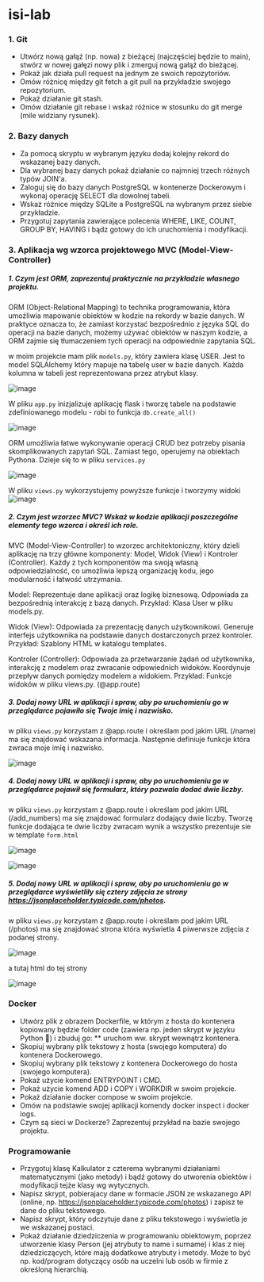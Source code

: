 # isi-lab

###  1. Git

* Utwórz nową gałąź (np. nowa) z bieżącej (najczęściej będzie to main), stwórz w nowej gałęzi nowy plik i zmerguj nową gałąź do bieżącej.
* Pokaż jak działa pull request na jednym ze swoich repozytoriów.
* Omów różnicę między git fetch a git pull na przykładzie swojego repozytorium.
* Pokaż działanie git stash.
* Omów działanie git rebase i wskaż różnice w stosunku do git merge (mile widziany rysunek).
  
### 2. Bazy danych

* Za pomocą skryptu w wybranym języku dodaj kolejny rekord do wskazanej bazy danych.
* Dla wybranej bazy danych pokaż działanie co najmniej trzech różnych typów JOIN'a.
* Zaloguj się do bazy danych PostgreSQL w kontenerze Dockerowym i wykonaj operację SELECT dla dowolnej tabeli.
* Wskaż różnice między SQLite a PostgreSQL na wybranym przez siebie przykładzie.
* Przygotuj zapytania zawierające polecenia WHERE, LIKE, COUNT, GROUP BY, HAVING i bądz gotowy do ich uruchomienia i modyfikacji.
  
### 3. Aplikacja wg wzorca projektowego MVC (Model-View-Controller)

##### 1. Czym jest ORM, zaprezentuj praktycznie na przykładzie własnego projektu.
ORM (Object-Relational Mapping) to technika programowania, która umożliwia mapowanie obiektów w kodzie na rekordy w bazie danych. W praktyce oznacza to, że zamiast korzystać bezpośrednio z języka SQL do operacji na bazie danych, możemy używać obiektów w naszym kodzie, a ORM zajmie się tłumaczeniem tych operacji na odpowiednie zapytania SQL.

w moim projekcie mam plik ```models.py```, który zawiera klasę USER. Jest to model SQLAlchemy który mapuje na tabelę user w bazie danych. Każda kolumna w tabeli jest reprezentowana przez atrybut klasy.

![image](https://github.com/patrycjaprzybysz/isi-lab/assets/100605325/30921cda-fd5e-42e9-aab9-ca1f3c22efb4)


W pliku ```app.py``` inizjalizuje aplikację flask i tworzę tabele na podstawie zdefiniowanego modelu - robi to funkcja ```db.create_all()``` 

![image](https://github.com/patrycjaprzybysz/isi-lab/assets/100605325/b5963dfc-a06a-4b40-8639-412c97fd43f3)

ORM umożliwia łatwe wykonywanie operacji CRUD bez potrzeby pisania skomplikowanych zapytań SQL. Zamiast tego, operujemy na obiektach Pythona. Dzieje się to w pliku ```services.py```

![image](https://github.com/patrycjaprzybysz/isi-lab/assets/100605325/73e291eb-514e-41da-80e3-c7df748c0044)

W pliku ```views.py``` wykorzystujemy powyższe funkcje i tworzymy widoki 
![image](https://github.com/patrycjaprzybysz/isi-lab/assets/100605325/304561ff-25e0-4ef4-86d9-753727a3a5fd)

##### 2. Czym jest wzorzec MVC? Wskaż w kodzie aplikacji poszczególne elementy tego wzorca i określ ich role.
MVC (Model-View-Controller) to wzorzec architektoniczny, który dzieli aplikację na trzy główne komponenty: Model, Widok (View) i Kontroler (Controller). Każdy z tych komponentów ma swoją własną odpowiedzialność, co umożliwia lepszą organizację kodu, jego modularność i łatwość utrzymania.

Model:
Reprezentuje dane aplikacji oraz logikę biznesową.
Odpowiada za bezpośrednią interakcję z bazą danych.
Przykład: Klasa User w pliku models.py.

Widok (View):
Odpowiada za prezentację danych użytkownikowi.
Generuje interfejs użytkownika na podstawie danych dostarczonych przez kontroler.
Przykład: Szablony HTML w katalogu templates.

Kontroler (Controller):
Odpowiada za przetwarzanie żądań od użytkownika, interakcję z modelem oraz zwracanie odpowiednich widoków.
Koordynuje przepływ danych pomiędzy modelem a widokiem.
Przykład: Funkcje widoków w pliku views.py. (@app.route)

##### 3. Dodaj nowy URL w aplikacji i spraw, aby po uruchomieniu go w przeglądarce pojawiło się Twoje imię i nazwisko.

w pliku ```views.py``` korzystam z @app.route i określam pod jakim URL (/name) ma się znajdować wskazana informacja. Następnie definiuje funkcje która zwraca moje imię i nazwisko.

![image](https://github.com/patrycjaprzybysz/isi-lab/assets/100605325/10471b5c-8c20-44e2-89da-f3c620f7fd92)


##### 4. Dodaj nowy URL w aplikacji i spraw, aby po uruchomieniu go w przeglądarce pojawił się formularz, który pozwala dodać dwie liczby.

w pliku ```views.py``` korzystam z @app.route i określam pod jakim URL (/add_numbers) ma się znajdować formularz dodający dwie liczby. Tworzę funkcje dodająca te dwie liczby zwracam wynik a wszystko prezentuje sie w template ```form.html```

![image](https://github.com/patrycjaprzybysz/isi-lab/assets/100605325/0804c8ea-00fa-435c-8fde-f09043f95b3b)

![image](https://github.com/patrycjaprzybysz/isi-lab/assets/100605325/fefcc189-c47f-4286-be8c-6c2d72d8ff0a)


##### 5. Dodaj nowy URL w aplikacji i spraw, aby po uruchomieniu go w przeglądarce wyświetliły się cztery zdjęcia ze strony https://jsonplaceholder.typicode.com/photos.

w pliku ```views.py``` korzystam z @app.route i określam pod jakim URL (/photos) ma się znajdować strona która wyświetla 4 piwerwsze zdjęcia z podanej strony.

![image](https://github.com/patrycjaprzybysz/isi-lab/assets/100605325/727bd7b5-a609-4000-8be7-a89212413748)

a tutaj html do tej strony

![image](https://github.com/patrycjaprzybysz/isi-lab/assets/100605325/872b5822-12eb-4674-85b7-18eca9d4f6cb)


  
### Docker

* Utwórz plik z obrazem Dockerfile, w którym z hosta do kontenera kopiowany będzie folder code (zawiera np. jeden skrypt w języku Python 🐍) i zbuduj go:
** uruchom ww. skrypt wewnątrz kontenera.
* Skopiuj wybrany plik tekstowy z hosta (swojego komputera) do kontenera Dockerowego.
* Skopiuj wybrany plik tekstowy z kontenera Dockerowego do hosta (swojego komputera).
* Pokaż użycie komend ENTRYPOINT i CMD.
* Pokaż użycie komend ADD i COPY i WORKDIR w swoim projekcie.
* Pokaż działanie docker compose w swoim projekcie.
* Omów na podstawie swojej aplikacji komendy docker inspect i docker logs.
* Czym są sieci w Dockerze? Zaprezentuj przykład na bazie swojego projektu.
  
### Programowanie

* Przygotuj klasę Kalkulator z czterema wybranymi działaniami matematycznymi (jako metody) i bądź gotowy do utworenia obiektów i modyfikacji tejże klasy wg wytycznych.
* Napisz skrypt, pobierajacy dane w formacie JSON ze wskazanego API (online, np. https://jsonplaceholder.typicode.com/photos) i zapisz te dane do pliku tekstowego.
* Napisz skrypt, który odczytuje dane z pliku tekstowego i wyświetla je we wskazanej postaci.
* Pokaż działanie dziedziczenia w programowaniu obiektowym, poprzez utworzenie klasy Person (jej atrybuty to name i surname) i klas z niej dziedziczących, które mają dodatkowe atrybuty i metody. Może to być np. kod/program dotyczący osób na uczelni lub osób w firmie z określoną hierarchią.
